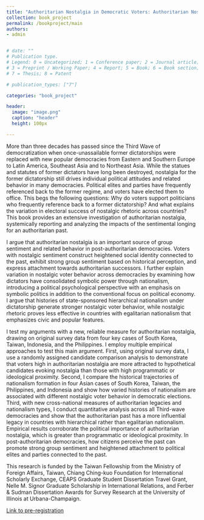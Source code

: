 ```yaml
---
title: "Authoritarian Nostalgia in Democratic Voters: Authoritarian Nostalgia, Group Sentiment, and Voter Behavior  "
collection: book_project
permalink: /bookproject/main
authors: 
- admin


# date: ""
# Publication type.
# Legend: 0 = Uncategorized; 1 = Conference paper; 2 = Journal article;
# 3 = Preprint / Working Paper; 4 = Report; 5 = Book; 6 = Book section;
# 7 = Thesis; 8 = Patent

# publication_types: ["7"]

categories: "book_project"

header:
  image: "image.png"
  caption: "header"
  height: 100px

---
```


More than three decades has passed since the Third Wave of democratization when once-unassailable former dictatorships were replaced with new popular democracies from Eastern and Southern Europe to Latin America, Southeast Asia and to Northeast Asia. While the statues and statutes of former dictators have long been destroyed, nostalgia for the former dictatorship still drives individual political attitudes and related behavior in many democracies. Political elites and parties have frequently referenced back to the former regime, and voters have elected them to office. This begs the following questions: Why do voters support politicians who frequently reference back to a former dictatorship? And what explains the variation in electoral success of nostalgic rhetoric across countries?  This book provides an extensive investigation of authoritarian nostalgia, systemically reporting and analyzing the impacts of the sentimental longing for an authoritarian past. 

I argue that authoritarian nostalgia is an important source of group sentiment and related behavior in post-authoritarian democracies. Voters with nostalgic sentiment construct heightened social identity connected to the past, exhibit strong group sentiment based on historical perception, and express attachment towards authoritarian successors. I further explain variation in nostalgic voter behavior across democracies by examining how dictators have consolidated symbolic power through nationalism, introducing a political psychological perspective with an emphasis on symbolic politics in addition to the conventional focus on political economy. I argue that histories of state-sponsored hierarchical nationalism under dictatorship generate stronger nostalgic voter behavior, while nostalgic rhetoric proves less effective in countries with egalitarian nationalism that emphasizes civic and popular features.

I test my arguments with a new, reliable measure for authoritarian nostalgia, drawing on original survey data from four key cases of South Korea, Taiwan, Indonesia, and the Philippines. I employ multiple empirical approaches to test this main argument. First, using original survey data, I use a randomly assigned candidate comparison analysis to demonstrate that voters high in authoritarian nostalgia are more attracted to hypothetical candidates evoking nostalgia than those with high programmatic or ideological proximity. Second, I compare the historical trajectories of nationalism formation in four Asian cases of South Korea, Taiwan, the Philippines, and Indonesia and show how varied histories of nationalism are associated with different nostalgic voter behavior in democratic elections. Third, with new cross-national measures of authoritarian legacies and nationalism types, I conduct quantitative analysis across all Third-wave democracies and show that the authoritarian past has a more influential legacy in countries with hierarchical rather than egalitarian nationalism. Empirical results corroborate the political importance of authoritarian nostalgia, which is greater than programmatic or ideological proximity. In post-authoritarian democracies, how citizens perceive the past can promote strong group sentiment and heightened attachment to political elites and parties connected to the past.

This research is funded by the Taiwan Fellowship from the Ministry of Foreign Affairs, Taiwan, Chiang Ching-kuo Foundation for International Scholarly Exchange, CEAPS Graduate Student Dissertation Travel Grant, Nelle M. Signor Graduate	Scholarship in International Relations, and Ferber & Sudman Dissertation Awards for Survey Research at the University of Illinois at Urbana-Champaign.

[Link to pre-registration](https://osf.io/2uzg3)


